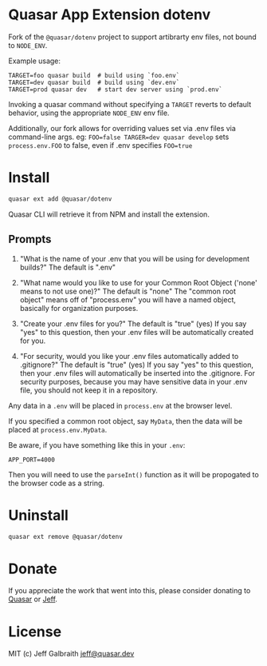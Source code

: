# Quasar App Extension dotenv

Fork of the `@quasar/dotenv` project to support artibrarty env files, not bound to `NODE_ENV`.

Example usage:

```
TARGET=foo quasar build  # build using `foo.env`
TARGET=dev quasar build  # build using `dev.env`
TARGET=prod quasar dev   # start dev server using `prod.env`
```

Invoking a quasar command without specifying a `TARGET` reverts to default behavior, using the appropriate `NODE_ENV` env file.

Additionally, our fork allows for overriding values set via .env files via command-line args. eg: `FOO=false TARGER=dev quasar develop` sets `process.env.FOO` to false, even if .env specifies `FOO=true`

# Install

```bash
quasar ext add @quasar/dotenv
```

Quasar CLI will retrieve it from NPM and install the extension.

## Prompts

1. "What is the name of your .env that you will be using for development builds?"
   The default is ".env"

2. "What name would you like to use for your Common Root Object ('none' means to not use one)?"
   The default is "none"
   The "common root object" means off of "process.env" you will have a named object, basically for organization purposes.

3. "Create your .env files for you?"
   The default is "true" (yes)
   If you say "yes" to this question, then your .env files will be automatically created for you.

4. "For security, would you like your .env files automatically added to .gitignore?"
   The default is "true" (yes)
   If you say "yes" to this question, then your .env files will automatically be inserted into the .gitignore.
   For security purposes, because you may have sensitive data in your .env file, you should not keep it in a repository.

Any data in a `.env` will be placed in `process.env` at the browser level.

If you specified a common root object, say `MyData`, then the data will be placed at `process.env.MyData`.

Be aware, if you have something like this in your `.env`:

`APP_PORT=4000`

Then you will need to use the `parseInt()` function as it will be propogated to the browser code as a string.

# Uninstall

```bash
quasar ext remove @quasar/dotenv
```

# Donate

If you appreciate the work that went into this, please consider donating to [Quasar](https://donate.quasar.dev) or [Jeff](https://github.com/sponsors/hawkeye64).

# License

MIT (c) Jeff Galbraith <jeff@quasar.dev>
